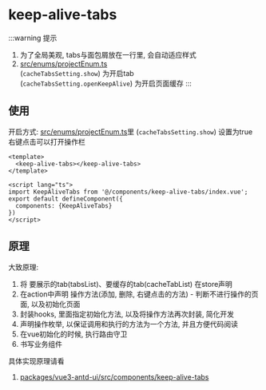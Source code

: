 # keep-alive-tabs

:::warning 提示
1. 为了全局美观, tabs与面包屑放在一行里, 会自动适应样式
2. [src/enums/projectEnum.ts](apps/ad.qmniu.com/src/enums/projectEnum.ts)  
    (`cacheTabsSetting.show`) 为开启tab  
    (`cacheTabsSetting.openKeepAlive`) 为开启页面缓存
:::

## 使用
开启方式: [src/enums/projectEnum.ts](apps/ad.qmniu.com/src/enums/projectEnum.ts)里 (`cacheTabsSetting.show`) 设置为true  
右键点击可以打开操作栏

```vue
<template>
  <keep-alive-tabs></keep-alive-tabs>
</template>

<script lang="ts">
import KeepAliveTabs from '@/components/keep-alive-tabs/index.vue';
export default defineComponent({
  components: {KeepAliveTabs}
})
</script>
```


## 原理
大致原理:
1. 将 要展示的tab(tabsList)、要缓存的tab(cacheTabList) 在store声明
2. 在action中声明 操作方法(添加, 删除, 右键点击的方法) - 判断不进行操作的页面, 以及初始化页面
3. 封装hooks, 里面指定初始化方法, 以及将操作方法再次封装, 简化开发
4. 声明操作枚举, 以保证调用和执行的方法为一个方法, 并且方便代码阅读
5. 在vue初始化的时候, 执行路由守卫
6. 书写业务组件

具体实现原理请看
  1.  [packages/vue3-antd-ui/src/components/keep-alive-tabs](packages/vue3-antd-ui/src/components/keep-alive-tabs/index.ts)